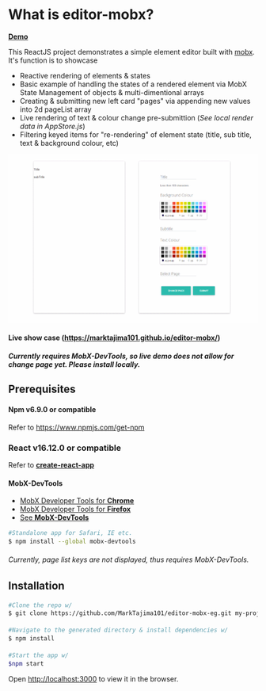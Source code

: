 # What is editor-mobx?

[**Demo**](https://candiddisk.github.io/editor-mobx/) 

This ReactJS project demonstrates a simple element editor built with [mobx](https://mobx.js.org/README.html). It's function is to showcase
* Reactive rendering of elements & states 
* Basic example of handling the states of a rendered element via MobX State Management of objects & multi-dimentional arrays
* Creating & submitting new left card "pages" via appending new values into 2d pageList array
* Live rendering of text & colour change pre-submittion (*See local render data in AppStore.js*)
* Filtering keyed items for "re-rendering" of element state (title, sub title, text & background colour, etc)

![](demo2.gif)

#### Live show case (https://marktajima101.github.io/editor-mobx/)
##### *Currently requires MobX-DevTools, so live demo does not allow for change page yet. Please install locally.*

## Prerequisites

#### Npm v6.9.0 or compatible

Refer to https://www.npmjs.com/get-npm

### React v16.12.0 or compatible

Refer to [**create-react-app**](https://facebook.github.io/create-react-app/docs/getting-started)

#### MobX-DevTools
* [MobX Developer Tools for **Chrome**](https://chrome.google.com/webstore/detail/mobx-developer-tools/pfgnfdagidkfgccljigdamigbcnndkod)
* [MobX Developer Tools for **Firefox**](https://addons.mozilla.org/en-US/firefox/addon/mobx-devtools/)
* [See **MobX-DevTools**](https://github.com/mobxjs/mobx-devtools) 

```bash
#Standalone app for Safari, IE etc.
$ npm install --global mobx-devtools
```
###### *Currently, page list keys are not displayed, thus requires MobX-DevTools.*

## Installation

``` bash
#Clone the repo w/ 
$ git clone https://github.com/MarkTajima101/editor-mobx-eg.git my-project

#Navigate to the generated directory & install dependencies w/
$ npm install

#Start the app w/
$npm start
```
Open [http://localhost:3000](http://localhost:3000) to view it in the browser.




